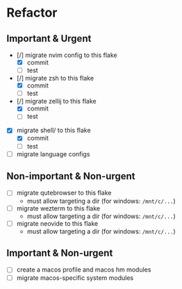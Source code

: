 # Refactor

## Important & Urgent

- [/] migrate nvim config to this flake
  - [x] commit
  - [ ] test
- [/] migrate zsh to this flake
  - [x] commit
  - [ ] test
- [/] migrate zellij to this flake
  - [x] commit
  - [ ] test
- [x] migrate shell/ to this flake
  - [x] commit
  - [ ] test
- [ ] migrate language configs

## Non-important & Non-urgent

- [ ] migrate qutebrowser to this flake
  - must allow targeting a dir (for windows: `/mnt/c/...`)
- [ ] migrate wezterm to this flake
  - must allow targeting a dir (for windows: `/mnt/c/...`)
- [ ] migrate neovide to this flake
  - must allow targeting a dir (for windows: `/mnt/c/...`)

## Important & Non-urgent

- [ ] create a macos profile and macos hm modules
- [ ] migrate macos-specific system modules
